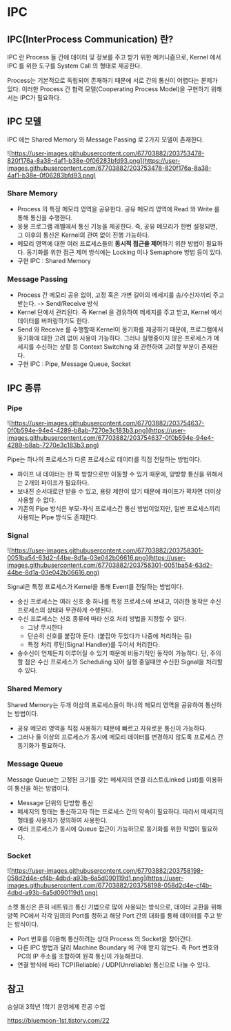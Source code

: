 # IPC

## IPC(InterProcess Communication) 란?

IPC 란 Process 들 간에 데이터 및 정보를 주고 받기 위한 메커니즘으로, Kernel 에서 IPC 를 위한 도구를 System Call 의 형태로 제공한다.

Process는 기본적으로 독립되어 존재하기 때문에 서로 간의 통신이 어렵다는 문제가 있다. 이러한 Process 간 협력 모델(Cooperating Process Model)을 구현하기 위해서는 IPC가 필요하다.

## IPC 모델

IPC 에는 Shared Memory 와 Message Passing 로 2가지 모델이 존재한다.

![https://user-images.githubusercontent.com/67703882/203753478-820f176a-8a38-4af1-b38e-0f06283bfd93.png](https://user-images.githubusercontent.com/67703882/203753478-820f176a-8a38-4af1-b38e-0f06283bfd93.png)

### Share Memory

- Process 의 특정 메모리 영역을 공유한다. 공유 메모리 영역에 Read 와 Write 를 통해 통신을 수행한다.
- 응용 프로그램 레벨에서 통신 기능을 제공한다. 즉, 공유 메모리가 한번 설정되면, 그 이후의 통신은 Kernel의 관여 없이 진행 가능하다.
- 메모리 영역에 대한 여러 프로세스들의 **동시적 접근을 제어**하기 위한 방법이 필요하다. 동기화를 위한 접근 제어 방식에는 Locking 이나 Semaphore 방법 등이 있다.
- 구현 IPC : Shared Memory

### Message Passing

- Process 간 메모리 공유 없이, 고정 혹은 가변 길이의 메세지를 송/수신자끼리 주고 받는다. -> Send/Receive 방식
- Kernel 단에서 관리된다. 즉 Kernel 을 경유하여 메세지를 주고 받고, Kernel 에서 데이터를 버퍼링하기도 한다.
- Send 와 Receive 를 수행할때 Kernel이 동기화를 제공하기 때문에, 프로그램에서 동기화에 대한 고려 없이 사용이 가능하다. 그러나 실행중이지 않은 프로세스가 메세지를 수신하는 상황 등 Context Switching 와 관련하여 고려할 부분이 존재한다.
- 구현 IPC : Pipe, Message Queue, Socket

## IPC 종류

### Pipe

![https://user-images.githubusercontent.com/67703882/203754637-0f0b594e-94e4-4289-b8ab-7270e3c183b3.png](https://user-images.githubusercontent.com/67703882/203754637-0f0b594e-94e4-4289-b8ab-7270e3c183b3.png)

Pipe는 하나의 프로세스가 다른 프로세스로 데이터를 직접 전달하는 방법이다.

- 파이프 내 데이터는 한 쪽 방향으로만 이동할 수 있기 때문에, 양방향 통신을 위해서는 2개의 파이프가 필요하다.
- 보내진 순서대로만 받을 수 있고, 용량 제한이 있기 때문에 파이프가 꽉차면 더이상 사용할 수 없다.
- 기존의 Pipe 방식은 부모-자식 프로세스간 통신 방법이었지만, 일반 프로세스끼리 사용되는 Pipe 방식도 존재한다.

### Signal

![https://user-images.githubusercontent.com/67703882/203758301-0051ba54-63d2-44be-8d1a-03e042b06616.png](https://user-images.githubusercontent.com/67703882/203758301-0051ba54-63d2-44be-8d1a-03e042b06616.png)

Signal은 특정 프로세스가 Kernel을 통해 Event를 전달하는 방법이다.

- 송신 프로세스는 여러 신호 중 하나를 특정 프로세스에 보내고, 이러한 동작은 수신 프로세스의 상태와 무관하게 수행된다.
- 수신 프로세스는 신호 종류에 따라 신호 처리 방법을 지정할 수 있다.
  - 그냥 무시한다
  - 단순히 신호를 붙잡아 둔다. (붙잡아 두었다가 나중에 처리하는 등)
  - 특정 처리 루틴(Signal Handler)를 두어서 처리한다.
- 송수신이 언제든지 이루어질 수 있기 때문에 비동기적인 동작이 가능하다. 단, 주의할 점은 수신 프로세스가 Scheduling 되어 실행 중일때만 수신한 Signal을 처리할 수 있다.

### Shared Memory

Shared Memory는 두개 이상의 프로세스들이 하나의 메모리 영역을 공유하여 통신하는 방법이다.

- 공유 메모리 영역을 직접 사용하기 때문에 빠르고 자유로운 통신이 가능하다.
- 그러나 둘 이상의 프로세스가 동시에 메모리 데이터를 변경하지 않도록 프로세스 간 동기화가 필요하다.

### Message Queue

Message Queue는 고정된 크기를 갖는 메세지의 연결 리스트(Linked List)를 이용하여 통신을 하는 방법이다.

- Message 단위의 단방향 통신
- 메세지의 형태는 통신하고자 하는 프로세스 간의 약속이 필요하다. 따라서 메세지의 형태를 사용자가 정의하여 사용한다.
- 여러 프로세스가 동시에 Queue 접근이 가능하므로 동기화를 위한 작업이 필요하다.

### Socket

![https://user-images.githubusercontent.com/67703882/203758198-058d2d4e-cf4b-4dbd-a93b-6a5d090119d1.png](https://user-images.githubusercontent.com/67703882/203758198-058d2d4e-cf4b-4dbd-a93b-6a5d090119d1.png)

소켓 통신은 흔히 네트워크 통신 기법으로 많이 사용되는 방식으로, 데이터 교환을 위해 양쪽 PC에서 각각 임의의 Port를 정하고 해당 Port 간의 대화를 통해 데이터를 주고 받는 방식이다.

- Port 번호를 이용해 통신하려는 상대 Process 의 Socket을 찾아간다.
- 다른 IPC 방법과 달리 Machine Boundary 에 구애 받지 않는다. 즉 Port 번호와 PC의 IP 주소를 조합하여 원격 통신이 가능해졌다.
- 연결 방식에 따라 TCP(Reliable) / UDP(Unreliable) 통신으로 나눌 수 있다.

## 참고

숭실대 3학년 1학기 운영체제 전공 수업 

https://bluemoon-1st.tistory.com/22

